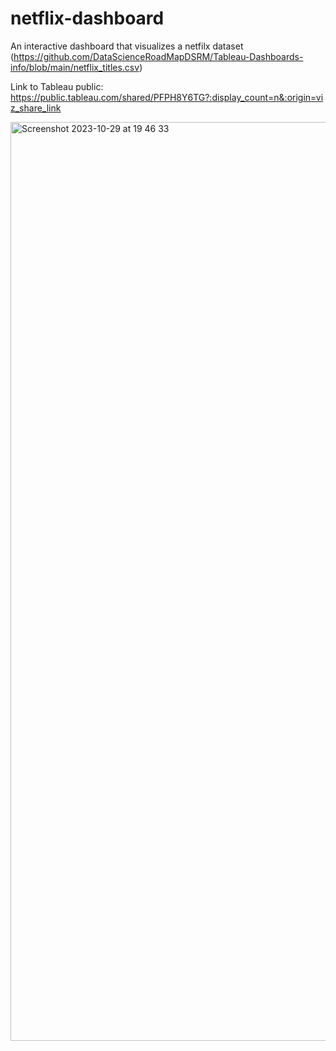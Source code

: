 # netflix-dashboard

An interactive dashboard that visualizes a netfilx dataset (https://github.com/DataScienceRoadMapDSRM/Tableau-Dashboards-info/blob/main/netflix_titles.csv)

Link to Tableau public: https://public.tableau.com/shared/PFPH8Y6TG?:display_count=n&:origin=viz_share_link

<img width="1470" alt="Screenshot 2023-10-29 at 19 46 33" src="https://github.com/tianw52/netflix-dashboard/assets/129543727/867d3ef3-6ee6-4f2f-9292-7aafd01fccf6">
